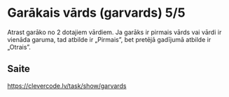 # Garākais vārds (garvards) 5/5
Atrast garāko no 2 dotajiem vārdiem. Ja garāks ir pirmais vārds vai vārdi ir vienāda garuma, tad atbilde ir „Pirmais”, bet pretējā gadījumā atbilde ir „Otrais”.
## Saite
https://clevercode.lv/task/show/garvards